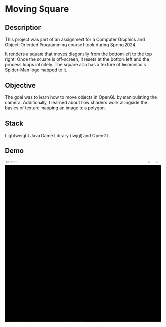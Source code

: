 # Moving Square
## Description
This project was part of an assignment for a Computer Graphics and Object-Oriented Programming course I took during Spring 2024.

It renders a square that moves diagonally from the bottom left to the top right. Once the square is off-screen, it resets at the bottom left
and the process loops infinitely. The square also has a texture of Insomniac's Spider-Man logo mapped to it.

## Objective 
The goal was to learn how to move objects in OpenGL by manipulating the camera. Additionally, I learned about how shaders
work alongside the basics of texture mapping an image to a polygon.

## Stack
Lightweight Java Game Library (lwjgl) and OpenGL.

## Demo
<img src="./moving-square-demo.gif" alt="Spider-Man logo moving diagonally across the screen and resetting at the bottom left">
